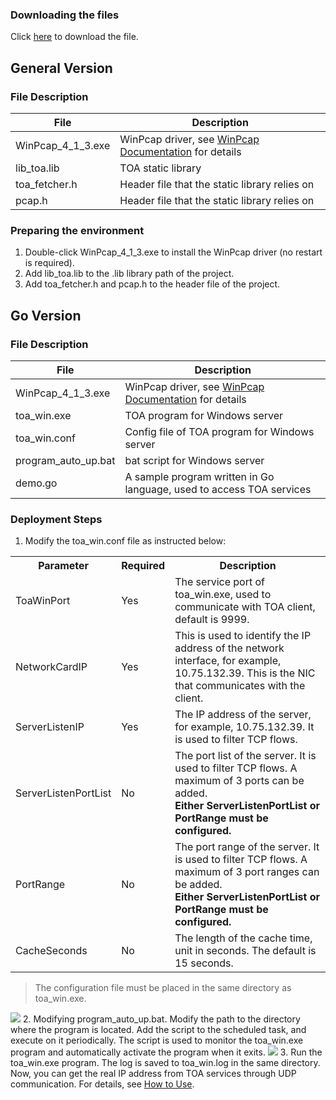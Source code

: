 ### Downloading the files
Click [here](https://main.qcloudimg.com/raw/037dee0e98e30eb15055645ff0a48694.zip) to download the file.

## General Version
### File Description

| File | Description |
| ----------------- | ------------------------------------------------------------ |
| WinPcap_4_1_3.exe | WinPcap driver, see [WinPcap Documentation](https://www.winpcap.org/) for details |
| lib_toa.lib | TOA static library |
| toa_fetcher.h | Header file that the static library relies on |
| pcap.h | Header file that the static library relies on |

### Preparing the environment
1. Double-click WinPcap_4_1_3.exe to install the WinPcap driver (no restart is required).
2. Add lib_toa.lib to the .lib library path of the project.
3. Add toa_fetcher.h and pcap.h to the header file of the project.

## Go Version
### File Description

| File | Description |
| ------------------- | ------------------------------------------------------------ |
| WinPcap_4_1_3.exe | WinPcap driver, see [WinPcap Documentation](https://www.winpcap.org/) for details |
| toa_win.exe | TOA program for Windows server |
| toa_win.conf | Config file of TOA program for Windows server |
| program_auto_up.bat | bat script for Windows server |
| demo.go | A sample program written in Go language, used to access TOA services |

### Deployment Steps
1. Modify the toa_win.conf file as instructed below:
<table>
<tr>
<th>Parameter</th><th>Required</th><th>Description</th>
</tr>
<tr>
<td>ToaWinPort</td><td>Yes</td><td>The service port of toa_win.exe, used to communicate with TOA client, default is 9999.</td>
</tr>
<tr>
<td>NetworkCardIP</td><td>Yes</td><td>This is used to identify the IP address of the network interface, for example, 10.75.132.39. This is the NIC that communicates with the client.</td>
</tr>
<tr>
<td>ServerListenIP</td><td>Yes</td><td>The IP address of the server, for example, 10.75.132.39. It is used to filter TCP flows.</td>
</tr>
<tr>
<td>ServerListenPortList</td><td>No</td><td>The port list of the server. It is used to filter TCP flows. A maximum of 3 ports can be added.<br><b>Either ServerListenPortList or PortRange must be configured.</b></td>
</tr>
<tr>
<td>PortRange</td><td>No</td><td>The port range of the server. It is used to filter TCP flows. A maximum of 3 port ranges can be added.<br><b>Either ServerListenPortList or PortRange must be configured.</b></td>
</tr>
<tr>
<td>CacheSeconds</td><td>No</td><td>The length of the cache time, unit in seconds. The default is 15 seconds. </td>
</tr>
</table>

 >The configuration file must be placed in the same directory as toa_win.exe.
 
 ![](https://main.qcloudimg.com/raw/d53c1cb161f45c9ad75789ac1c832af6.png)
2. Modifying program_auto_up.bat.
Modify the path to the directory where the program is located. Add the script to the scheduled task, and execute on it periodically. The script is used to monitor the toa_win.exe program and automatically activate the program when it exits.
![](https://main.qcloudimg.com/raw/046bbd4282aa51f85baa6879de8586d4.png)
3. Run the toa_win.exe program. The log is saved to toa_win.log in the same directory. Now, you can get the real IP address from TOA services through UDP communication. For details, see [How to Use](https://cloud.tencent.com/document/product/608/17670).
